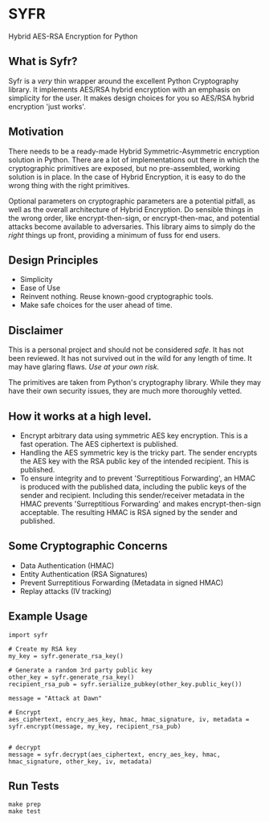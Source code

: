 # SYFR
Hybrid AES-RSA Encryption for Python

## What is Syfr?
Syfr is a *very* thin wrapper around the excellent Python Cryptography
library.  It implements AES/RSA hybrid encryption with an emphasis on
simplicity for the user.  It makes design choices for you so AES/RSA
hybrid encryption 'just works'.

## Motivation
There needs to be a ready-made Hybrid Symmetric-Asymmetric
encryption solution in Python.  There are a lot of implementations
out there in which the cryptographic primitives are exposed, but no
pre-assembled, working solution is in place.  In the case of Hybrid
Encryption, it is easy to do the wrong thing with the right primitives.

Optional parameters on cryptographic parameters are a potential pitfall,
as well as the overall architecture of Hybrid Encryption.  Do sensible things
in the wrong order, like encrypt-then-sign, or encrypt-then-mac, and
potential attacks become available to adversaries.  This library aims to
simply do the *right* things up front, providing a minimum of fuss
for end users.

## Design Principles
- Simplicity
- Ease of Use
- Reinvent nothing.  Reuse known-good cryptographic tools.
- Make safe choices for the user ahead of time.

## Disclaimer

This is a personal project and should not be considered *safe*.  It has not
been reviewed.  It has not survived out in the wild for any length of time.
It may have glaring flaws.  *Use at your own risk.*

The primitives are taken from Python's cryptography library.  While they may
have their own security issues, they are much more thoroughly vetted.

## How it works at a high level.
- Encrypt arbitrary data using symmetric AES key encryption.  This is a fast operation.  The AES ciphertext is published.
- Handling the AES symmetric key is the tricky part.  The sender encrypts
the AES key with the RSA public key of the intended recipient.  This is published.
- To ensure integrity and to prevent 'Surreptitious Forwarding', an HMAC is
produced with the published data, including the public keys of the sender and
recipient.  Including this sender/receiver metadata in the HMAC prevents 'Surreptitious Forwarding' and makes encrypt-then-sign acceptable.  The resulting HMAC is RSA signed by the sender and published.  

## Some Cryptographic Concerns

- Data Authentication (HMAC)
- Entity Authentication (RSA Signatures)
- Prevent Surreptitious Forwarding (Metadata in signed HMAC)
- Replay attacks (IV tracking)

## Example Usage
~~~~
import syfr

# Create my RSA key
my_key = syfr.generate_rsa_key()

# Generate a random 3rd party public key
other_key = syfr.generate_rsa_key()
recipient_rsa_pub = syfr.serialize_pubkey(other_key.public_key())

message = "Attack at Dawn"

# Encrypt
aes_ciphertext, encry_aes_key, hmac, hmac_signature, iv, metadata = syfr.encrypt(message, my_key, recipient_rsa_pub)


# decrypt
message = syfr.decrypt(aes_ciphertext, encry_aes_key, hmac, hmac_signature, other_key, iv, metadata)
~~~~

## Run Tests
~~~~
make prep
make test
~~~~
